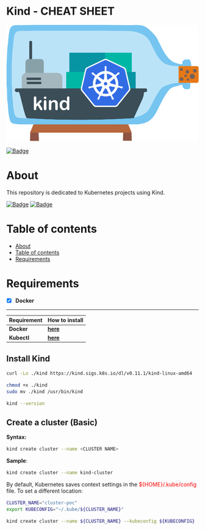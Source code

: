 # **Kind - CHEAT SHEET**
![kind-logo](img/kind-logo.png)

[![Badge](https://img.shields.io/github/last-commit/jorgegabrielti/gcp-cheatsheet)](https://github.com/jorgegabrielti/gcp-cheatsheet)

About
==========
This repository is dedicated to Kubernetes projects using Kind.

[![Badge](https://img.shields.io/badge/Requirements-Docker-blue)](https://docs.docker.com/engine/install)
[![Badge](https://img.shields.io/badge/Requirements-Kubectl-blue)](https://kubernetes.io/docs/tasks/tools/install-kubectl-linux/)


[//]: # "[![Badge]()]()"

Table of contents
==========
<!--ts-->
   * [About](#about)
   * [Table of contents](#table-of-contents)
   * [Requirements](#requirements)

<!--te-->

[//]: # "(## Feature)"
[//]: # "(- [x] [Packages utils](src/conf/packages.txt))"

Requirements
==========
- [x] **Docker**

---
Requirement             | How to install
-------------------------|----------------
**Docker**               | [**here**](https://docs.docker.com/engine/install/)
**Kubectl**              | [**here**](https://kubernetes.io/docs/tasks/tools/install-kubectl-linux/)


## Install Kind
```bash
curl -Lo ./kind https://kind.sigs.k8s.io/dl/v0.11.1/kind-linux-amd64
```

```bash
chmod +x ./kind
sudo mv ./kind /usr/bin/kind
```

```bash
kind --version
```

## Create a cluster (Basic)
**Syntax:**
```bash
kind create cluster --name <CLUSTER NAME>
```

**Sample**:
```bash
kind create cluster --name kind-cluster
```

By default, Kubernetes saves context settings in the <span style="color:red">${HOME}/.kube/config</span> file. To set a different location:

```bash
CLUSTER_NAME="cluster-poc"
export KUBECONFIG="~/.kube/${CLUSTER_NAME}"
```

```bash
kind create cluster --name ${CLUSTER_NAME} --kubeconfig ${KUBECONFIG}
```
